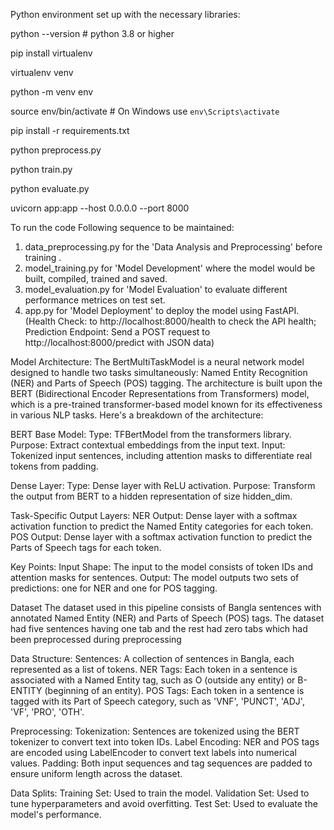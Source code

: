 Python environment set up with the necessary libraries:

python --version # python 3.8 or higher

pip install virtualenv

virtualenv venv

python -m venv env

source env/bin/activate  # On Windows use `env\Scripts\activate`

pip install -r requirements.txt

python preprocess.py

python train.py

python evaluate.py

uvicorn app:app --host 0.0.0.0 --port 8000


To run the code Following sequence to be maintained: 

1. data_preprocessing.py for the 'Data Analysis and Preprocessing'  before training .
2. model_training.py for 'Model Development' where the model would be built, compiled, trained and saved.
3. model_evaluation.py for 'Model Evaluation' to evaluate different performance metrices on test set.
4. app.py for 'Model Deployment' to deploy the model using FastAPI. (Health Check: to http://localhost:8000/health to check the API health; Prediction Endpoint: Send a POST request to http://localhost:8000/predict with JSON data)



Model Architecture:
The BertMultiTaskModel is a neural network model designed to handle two tasks simultaneously: Named Entity Recognition (NER) and Parts of Speech (POS) tagging. The architecture is built upon the BERT (Bidirectional Encoder Representations from Transformers) model, which is a pre-trained transformer-based model known for its effectiveness in various NLP tasks. Here's a breakdown of the architecture:

BERT Base Model:
Type: TFBertModel from the transformers library.
Purpose: Extract contextual embeddings from the input text.
Input: Tokenized input sentences, including attention masks to differentiate real tokens from padding.

Dense Layer:
Type: Dense layer with ReLU activation.
Purpose: Transform the output from BERT to a hidden representation of size hidden_dim.

Task-Specific Output Layers:
NER Output: Dense layer with a softmax activation function to predict the Named Entity categories for each token.
POS Output: Dense layer with a softmax activation function to predict the Parts of Speech tags for each token.

Key Points:
Input Shape: The input to the model consists of token IDs and attention masks for sentences.
Output: The model outputs two sets of predictions: one for NER and one for POS tagging.

Dataset
The dataset used in this pipeline consists of Bangla sentences with annotated Named Entity (NER) and Parts of Speech (POS) tags. The dataset had five sentences having one tab and the rest had zero tabs which had been preprocessed during preprocessing

Data Structure:
Sentences: A collection of sentences in Bangla, each represented as a list of tokens.
NER Tags: Each token in a sentence is associated with a Named Entity tag, such as O (outside any entity) or B-ENTITY (beginning of an entity).
POS Tags: Each token in a sentence is tagged with its Part of Speech category, such as 'VNF', 'PUNCT', 'ADJ', 'VF', 'PRO', 'OTH'.

Preprocessing:
Tokenization: Sentences are tokenized using the BERT tokenizer to convert text into token IDs.
Label Encoding: NER and POS tags are encoded using LabelEncoder to convert text labels into numerical values.
Padding: Both input sequences and tag sequences are padded to ensure uniform length across the dataset.

Data Splits:
Training Set: Used to train the model.
Validation Set: Used to tune hyperparameters and avoid overfitting.
Test Set: Used to evaluate the model's performance.
